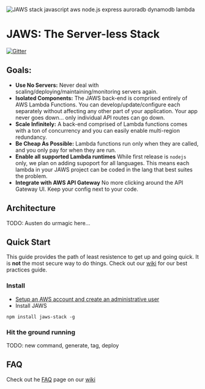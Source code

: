 ![JAWS stack javascript aws node.js express auroradb dynamodb lambda](https://github.com/jaws-stack/JAWS/blob/v1.0/jaws_v1_logo.png)

JAWS: The Server-less Stack
=================================

[![Gitter](https://badges.gitter.im/Join%20Chat.svg)](https://gitter.im/jaws-stack/JAWS?utm_source=badge&utm_medium=badge&utm_campaign=pr-badge)

## Goals:

 - **Use No Servers:** Never deal with scaling/deploying/maintaining/monitoring servers again.
 - **Isolated Components:** The JAWS back-end is comprised entirely of AWS Lambda Functions.  You can develop/update/configure each separately without affecting any other part of your application.  Your app never goes down...  only individual API routes can go down.
 - **Scale Infinitely:**  A back-end comprised of Lambda functions comes with a ton of concurrency and you can easily enable multi-region redundancy.
 - **Be Cheap As Possible:**  Lambda functions run only when they are called, and you only pay for when they are run.
 - **Enable all supported Lambda runtimes** While first release is `nodejs` only, we plan on adding supoport for all languages. This means each lambda in your JAWS project can be coded in the lang that best suites the problem.
 - **Integrate with AWS API Gateway** No more clicking around the API Gateway UI.  Keep your config next to your code.
 
## Architecture

TODO: Austen do urmagic here...

## Quick Start

This guide provides the path of least resistence to get up and going quick.  It is **not** the most secure way to do things.  Check out our [wiki](https://github.com/jaws-stack/JAWS/wiki) for our best practices guide.

### Install

*  [Setup an AWS account and create an administrative user](https://github.com/jaws-stack/JAWS/wiki/v1:-AWS-Account-setup)
*  Install JAWS
  
```npm install jaws-stack -g```

### Hit the ground running

TODO: new command, generate, tag, deploy

## FAQ

Check out he [FAQ](https://github.com/jaws-stack/JAWS/wiki/FAQ) page on our [wiki](https://github.com/jaws-stack/JAWS/wiki)




